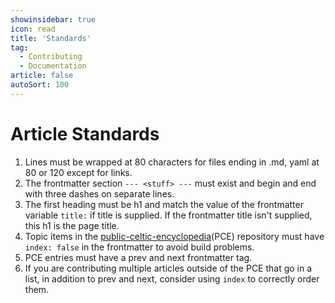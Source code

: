 ```yaml
---
showinsidebar: true
icon: read
title: 'Standards'
tag:
  - Contributing
  - Documentation
article: false
autoSort: 100
---
```

# Article Standards

1. Lines must be wrapped at 80 characters for files ending in .md, yaml at 80 or
   120 except for links.
1. The frontmatter section `--- <stuff> ---` must exist and begin and end with
   three dashes on separate lines.
1. The first heading must be h1 and match the value of the frontmatter variable `title:`
   if title is supplied. If the frontmatter title isn't supplied, this h1 is the
   page title.
1. Topic items in the [public-celtic-encyclopedia](https://github.com/openordu/pce)(PCE) repository must have `index:
   false` in the frontmatter to avoid build problems.
1. PCE entries must have a prev and next frontmatter tag.
1. If you are contributing multiple articles outside of the PCE that go in a
   list, in addition to prev and next, consider using `index` to correctly
   order them.
